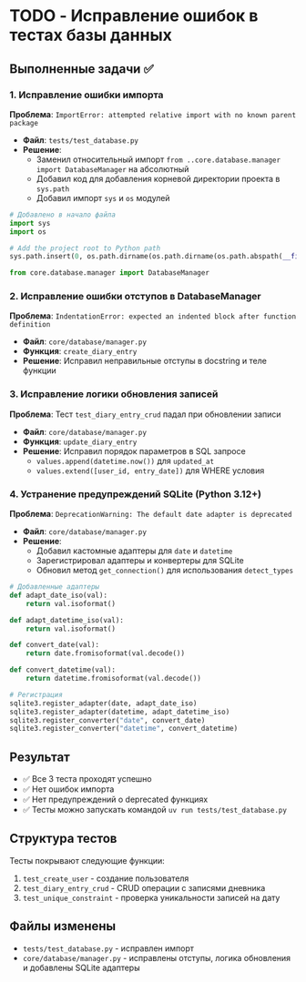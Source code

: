 # TODO - Исправление ошибок в тестах базы данных

## Выполненные задачи ✅

### 1. Исправление ошибки импорта
**Проблема**: `ImportError: attempted relative import with no known parent package`
- **Файл**: `tests/test_database.py`
- **Решение**: 
  - Заменил относительный импорт `from ..core.database.manager import DatabaseManager` на абсолютный
  - Добавил код для добавления корневой директории проекта в `sys.path`
  - Добавил импорт `sys` и `os` модулей

```python
# Добавлено в начало файла
import sys
import os

# Add the project root to Python path
sys.path.insert(0, os.path.dirname(os.path.dirname(os.path.abspath(__file__))))

from core.database.manager import DatabaseManager
```

### 2. Исправление ошибки отступов в DatabaseManager
**Проблема**: `IndentationError: expected an indented block after function definition`
- **Файл**: `core/database/manager.py`
- **Функция**: `create_diary_entry`
- **Решение**: Исправил неправильные отступы в docstring и теле функции

### 3. Исправление логики обновления записей
**Проблема**: Тест `test_diary_entry_crud` падал при обновлении записи
- **Файл**: `core/database/manager.py`
- **Функция**: `update_diary_entry`
- **Решение**: Исправил порядок параметров в SQL запросе
  - `values.append(datetime.now())` для `updated_at`
  - `values.extend([user_id, entry_date])` для WHERE условия

### 4. Устранение предупреждений SQLite (Python 3.12+)
**Проблема**: `DeprecationWarning: The default date adapter is deprecated`
- **Файл**: `core/database/manager.py`
- **Решение**: 
  - Добавил кастомные адаптеры для `date` и `datetime`
  - Зарегистрировал адаптеры и конвертеры для SQLite
  - Обновил метод `get_connection()` для использования `detect_types`

```python
# Добавленные адаптеры
def adapt_date_iso(val):
    return val.isoformat()

def adapt_datetime_iso(val):
    return val.isoformat()

def convert_date(val):
    return date.fromisoformat(val.decode())

def convert_datetime(val):
    return datetime.fromisoformat(val.decode())

# Регистрация
sqlite3.register_adapter(date, adapt_date_iso)
sqlite3.register_adapter(datetime, adapt_datetime_iso)
sqlite3.register_converter("date", convert_date)
sqlite3.register_converter("datetime", convert_datetime)
```

## Результат
- ✅ Все 3 теста проходят успешно
- ✅ Нет ошибок импорта
- ✅ Нет предупреждений о deprecated функциях
- ✅ Тесты можно запускать командой `uv run tests/test_database.py`

## Структура тестов
Тесты покрывают следующие функции:
1. `test_create_user` - создание пользователя
2. `test_diary_entry_crud` - CRUD операции с записями дневника
3. `test_unique_constraint` - проверка уникальности записей на дату

## Файлы изменены
- `tests/test_database.py` - исправлен импорт
- `core/database/manager.py` - исправлены отступы, логика обновления и добавлены SQLite адаптеры
